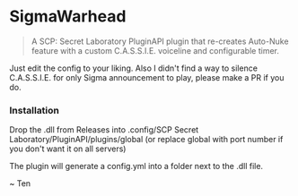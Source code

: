 # SigmaWarhead
> A  SCP: Secret Laboratory PluginAPI plugin that re-creates Auto-Nuke feature with a custom C.A.S.S.I.E. voiceline and configurable timer.

Just edit the config to your liking.
Also I didn't find a way to silence C.A.S.S.I.E. for only Sigma announcement to play, please make a PR if you do.

### Installation
Drop the .dll from Releases into .config/SCP Secret Laboratory/PluginAPI/plugins/global (or replace global with port number if you don't want it on all servers)

The plugin will generate a config.yml into a folder next to the .dll file.

~ Ten
